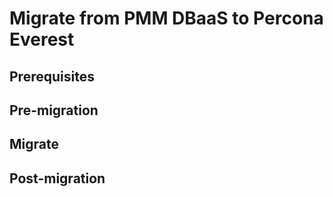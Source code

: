 # Migrate from PMM DBaaS to Percona Everest

## Prerequisites

## Pre-migration

## Migrate

## Post-migration



